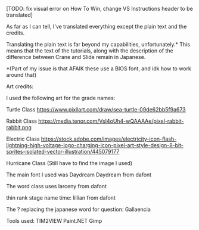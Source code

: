 [TODO: fix visual error on How To Win, change VS Instructions header to be translated]

As far as I can tell, I've translated everything except the plain text and the credits.

Translating the plain text is far beyond my capabilities, unfortunately.* This means that the text of the tutorials, along with the description of the difference between Crane and Slide remain in Japanese.

*(Part of my issue is that AFAIK these use a BIOS font, and idk how to work around that)


Art credits:

I used the following art for the grade names:

Turtle Class
https://www.pixilart.com/draw/sea-turtle-09de62bb5f9a673

Rabbit Class
https://media.tenor.com/VsI4oUh4-wQAAAAe/pixel-rabbit-rabbit.png


Electric Class
https://stock.adobe.com/images/electricity-icon-flash-lightning-high-voltage-logo-charging-icon-pixel-art-style-design-8-bit-sprites-isolated-vector-illustration/445079177

Hurricane Class
(Still have to find the image I used)

The main font I used was Daydream
Daydream from dafont

The word class uses
larceny from dafont

thin rank stage name time:
lillian from dafont

The ? replacing the japanese word for question:
Gallaencia


Tools used:
TIM2VIEW
Paint.NET
Gimp
